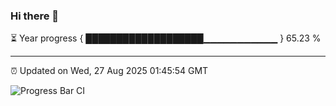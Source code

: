 ### Hi there 👋

⏳ Year progress { ███████████████████▁▁▁▁▁▁▁▁▁▁▁ } 65.23 %

---

⏰ Updated on Wed, 27 Aug 2025 01:45:54 GMT

![Progress Bar CI](https://github.com/liununu/liununu/workflows/Progress%20Bar%20CI/badge.svg)
